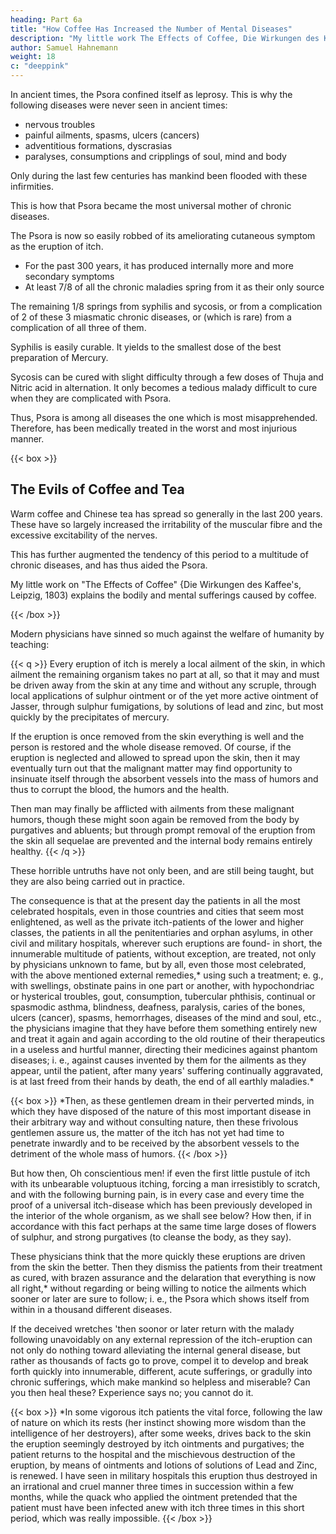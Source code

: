 ```yaml
---
heading: Part 6a
title: "How Coffee Has Increased the Number of Mental Diseases"
description: "My little work The Effects of Coffee, Die Wirkungen des Kaffee's 1803, explains the bodily and mental sufferings caused by coffee"
author: Samuel Hahnemann
weight: 18
c: "deeppink"
---
```



In ancient times, the Psora confined itself as leprosy. This is why the following diseases were never seen in ancient times:
- nervous troubles
- painful ailments, spasms, ulcers (cancers)
- adventitious formations, dyscrasias
- paralyses, consumptions and cripplings of soul, mind and body  


Only during the last few centuries has mankind been flooded with these infirmities.

<!-- , owing to the causes just mentioned.* -->

This is how that Psora became the most universal mother of chronic diseases.

The Psora is now so easily robbed of its ameliorating cutaneous symptom as the eruption of itch.
- For the past 300 years, it has produced internally more and more secondary symptoms
- At least 7/8 of all the chronic maladies spring from it as their only source

<!-- , which acts vicariously for the internal disease, has been  within the last  , and, indeed, so many that at least seven-eighths  -->

The remaining 1/8 springs from syphilis and sycosis, or from a complication of 2 of these 3 miasmatic chronic diseases, or (which is rare) from a complication of all three of them. 

Syphilis is easily curable. It yields to the smallest dose of the best preparation of Mercury.

Sycosis can be cured with slight difficulty through a few doses of Thuja and Nitric acid in alternation. It only becomes a tedious malady difficult to cure when they are complicated with Psora. 

Thus, Psora is among all diseases the one which is most misapprehended. Therefore, has been medically treated in the worst and most injurious manner.


{{< box >}}
## The Evils of Coffee and Tea

Warm coffee and Chinese tea has spread so generally in the last 200 years. These have so largely increased the irritability of the muscular fibre and the excessive excitability of the nerves.

This has further augmented the tendency of this period to a multitude of chronic diseases, and has thus aided the Psora.

My little work on "The Effects of Coffee" {Die Wirkungen des Kaffee's, Leipzig, 1803) explains the bodily and mental sufferings caused by coffee. 

<!-- This, perhaps uudue, prominence given was owing to the fact that I had not then as yet discovered the chief source of chronic diseases in the Psora. -->

<!-- Only in connection with the excessive use of coffee and tea, which both offer palliatives for several symptoms of Psora, could Psora spread such innumerable, such obstinate chronic sufferings among mankind; for Psora alone could not have produced this effect. -->
{{< /box >}}


Modern physicians have sinned so much against the welfare of humanity by teaching:

{{< q >}}
Every eruption of itch is merely a local ailment of the skin, in which ailment the remaining organism takes no part at all, so that it may and must be driven away from the skin at any time and without any scruple, through local applications of sulphur ointment or of the yet more active ointment of Jasser, through sulphur fumigations, by solutions of lead and zinc, but most quickly by the precipitates of mercury. 

If the eruption is once removed from the skin everything is well and the person is restored and the whole disease removed. Of course, if the eruption is neglected and allowed to spread upon the skin, then it may eventually turn out that the malignant matter may find opportunity to insinuate itself through the absorbent vessels into the mass of humors and thus to corrupt the blood, the humors and the health.

Then man may finally be afflicted with ailments from these malignant humors, though these might soon again be removed from the body by purgatives and abluents; but through prompt removal of the eruption from the skin all sequelae are prevented and the internal body remains entirely healthy.
{{< /q >}}


These horrible untruths have not only been, and are still being taught, but they are also being carried out in practice. 

The consequence is that at the present day the patients in all the most celebrated hospitals, even in those countries and cities that seem most enlightened, as well as the private itch-patients of the lower and higher classes, the patients in all the penitentiaries and orphan asylums, in other civil and military hospitals, wherever such eruptions are found- in short, the innumerable multitude of patients, without exception, are treated, not only by physicians unknown to fame, but by all, even those most celebrated, with the above mentioned external remedies,* using such a treatment; e. g., with swellings, obstinate pains in one part or another, with hypochondriac or hysterical troubles, gout, consumption, tubercular phthisis, continual or spasmodic asthma, blindness, deafness, paralysis, caries of the bones, ulcers (cancer), spasms, hemorrhages, diseases of the mind and soul, etc., the physicians imagine that they have before them something entirely new and treat it again and again according to the old routine of their therapeutics in a useless and hurtful manner, directing their medicines against phantom diseases; i. e., against causes invented by them for the ailments as they appear, until the patient, after many years' suffering continually aggravated, is at last freed from their hands by death, the end of all earthly maladies.*


{{< box >}}
*Then, as these gentlemen dream in their perverted minds, in which they have disposed of the nature of this most important disease in their arbitrary way and without consulting nature, then these frivolous gentlemen assure us, the matter of the itch has not yet had time to penetrate inwardly and to be received by the absorbent vessels to the detriment of the whole mass of humors. 
{{< /box >}}


But how then, Oh conscientious men! if even the first little pustule of itch with its unbearable voluptuous itching, forcing a man irresistibly to scratch, and with the following burning pain, is in every case and every time the proof of a universal itch-disease which has been previously developed in the interior of the whole organism, as we shall see below? How then, if in accordance with this fact perhaps at the same time large doses of flowers of sulphur, and strong purgatives (to cleanse the body, as they say). 

These physicians think that the more quickly these eruptions are driven from the skin the better. Then they dismiss the patients from their treatment as cured, with brazen assurance and the delaration that everything is now all right,* without regarding or being willing to notice the ailments which sooner or later are sure to follow; i. e., the Psora which shows itself from within in a thousand different diseases. 

If the deceived wretches 'then soonor or later return with the malady following unavoidably on any external repression of the itch-eruption can not only do nothing toward alleviating the internal general disease, but rather as thousands of facts go to prove, compel it to develop and break forth quickly into innumerable, different, acute sufferings, or gradully into chronic sufferings, which make mankind so helpless and miserable? Can you then heal these? Experience says no; you cannot do it.

{{< box >}}
*In some vigorous itch patients the vital force, following the law of nature on which its rests (her instinct showing more wisdom than the intelligence of her destroyers), after some weeks, drives back to the skin the eruption seemingly destroyed by itch ointments and purgatives; the patient returns to the hospital and the mischievous destruction of the eruption, by means of ointments and lotions of solutions of Lead and Zinc, is renewed. I have seen in military hospitals this eruption thus destroyed in an irrational and cruel manner three times in succession within a few months, while the quack who applied the ointment pretended that the patient must have been infected anew with itch three times in this short period, which was really impossible.
{{< /box >}}

